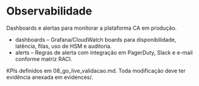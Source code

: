 # Observabilidade

Dashboards e alertas para monitorar a plataforma CA em produção.

- dashboards – Grafana/CloudWatch boards para disponibilidade, latência, filas, uso de HSM e auditoria.
- alerts – Regras de alerta com integração em PagerDuty, Slack e e-mail conforme matriz RACI.

KPIs definidos em 08_go_live_validacao.md. Toda modificação deve ter evidência anexada em evidences/.
